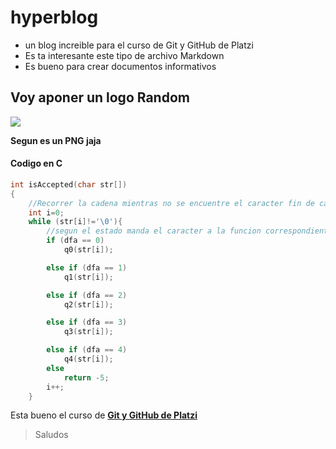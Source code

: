 # hyperblog
- un blog increible para el curso de Git y GitHub de Platzi
- Es ta interesante este tipo de archivo Markdown
- Es bueno para crear documentos informativos

## Voy aponer un logo Random
![](https://img2.freepng.es/20210923/hgp/transparent-day-of-the-dead-da-de-los-muertos-da-de-muerto-614c4fa46015b2.2206724116323910763936.jpg)

**Segun es un PNG jaja**

#### Codigo en C
````C
int isAccepted(char str[])
{
    //Recorrer la cadena mientras no se encuentre el caracter fin de cadena '\0'
    int i=0;
    while (str[i]!='\0'){
        //segun el estado manda el caracter a la funcion correspondiente
        if (dfa == 0)
            q0(str[i]);

        else if (dfa == 1)
            q1(str[i]);

        else if (dfa == 2)
            q2(str[i]);

        else if (dfa == 3)
            q3(str[i]);

        else if (dfa == 4)
            q4(str[i]);
        else
            return -5;
        i++;
    }

````
Esta bueno el curso de [**Git y GitHub de Platzi**](https://platzi.com/cursos/git-github/) 
> Saludos